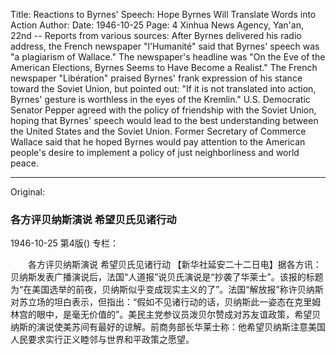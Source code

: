Title: Reactions to Byrnes' Speech: Hope Byrnes Will Translate Words into Action
Author:
Date: 1946-10-25
Page: 4
Xinhua News Agency, Yan'an, 22nd -- Reports from various sources: After Byrnes delivered his radio address, the French newspaper "l'Humanité" said that Byrnes' speech was "a plagiarism of Wallace." The newspaper's headline was "On the Eve of the American Elections, Byrnes Seems to Have Become a Realist." The French newspaper "Libération" praised Byrnes' frank expression of his stance toward the Soviet Union, but pointed out: "If it is not translated into action, Byrnes' gesture is worthless in the eyes of the Kremlin." U.S. Democratic Senator Pepper agreed with the policy of friendship with the Soviet Union, hoping that Byrnes' speech would lead to the best understanding between the United States and the Soviet Union. Former Secretary of Commerce Wallace said that he hoped Byrnes would pay attention to the American people's desire to implement a policy of just neighborliness and world peace.



<hr /> 

Original: 


### 各方评贝纳斯演说  希望贝氏见诸行动

1946-10-25
第4版()
专栏：

　　各方评贝纳斯演说
    希望贝氏见诸行动
    【新华社延安二十二日电】据各方讯：贝纳斯发表广播演说后，法国“人道报”说贝氏演说是“抄袭了华莱士”。该报的标题为“在美国选举的前夜，贝纳斯似乎变成现实主义的了”。法国“解放报”称许贝纳斯对苏立场的坦白表示，但指出：“假如不见诸行动的话，贝纳斯此一姿态在克里姆林宫的眼中，是毫无价值的”。美民主党参议员泼贝尔赞成对苏友谊政策，希望贝纳斯的演说使美苏间有最好的谅解。前商务部长华莱士称：他希望贝纳斯注意美国人民要求实行正义睦邻与世界和平政策之愿望。
